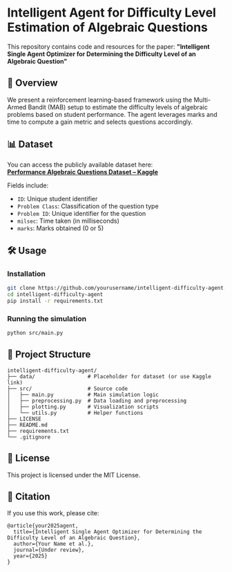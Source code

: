 
# Intelligent Agent for Difficulty Level Estimation of Algebraic Questions

This repository contains code and resources for the paper:
**"Intelligent Single Agent Optimizer for Determining the Difficulty Level of an Algebraic Question"**

## 🧠 Overview

We present a reinforcement learning-based framework using the Multi-Armed Bandit (MAB) setup to estimate the difficulty levels of algebraic problems based on student performance. The agent leverages marks and time to compute a gain metric and selects questions accordingly.

## 📊 Dataset

You can access the publicly available dataset here:  
**[Performance Algebraic Questions Dataset – Kaggle](https://www.kaggle.com/datasets/jitdaz/performance-algebric-questions-data)**

Fields include:
- `ID`: Unique student identifier
- `Problem Class`: Classification of the question type
- `Problem ID`: Unique identifier for the question
- `milsec`: Time taken (in milliseconds)
- `marks`: Marks obtained (0 or 5)

## 🛠 Usage

### Installation
```bash
git clone https://github.com/yourusername/intelligent-difficulty-agent.git
cd intelligent-difficulty-agent
pip install -r requirements.txt
```

### Running the simulation
```bash
python src/main.py
```

## 📁 Project Structure

```
intelligent-difficulty-agent/
├── data/                 # Placeholder for dataset (or use Kaggle link)
├── src/                  # Source code
│   ├── main.py           # Main simulation logic
│   ├── preprocessing.py  # Data loading and preprocessing
│   ├── plotting.py       # Visualization scripts
│   └── utils.py          # Helper functions
├── LICENSE
├── README.md
├── requirements.txt
└── .gitignore
```

## 📜 License

This project is licensed under the MIT License.

## 📣 Citation

If you use this work, please cite:
```
@article{your2025agent,
  title={Intelligent Single Agent Optimizer for Determining the Difficulty Level of an Algebraic Question},
  author={Your Name et al.},
  journal={Under review},
  year={2025}
}
```
